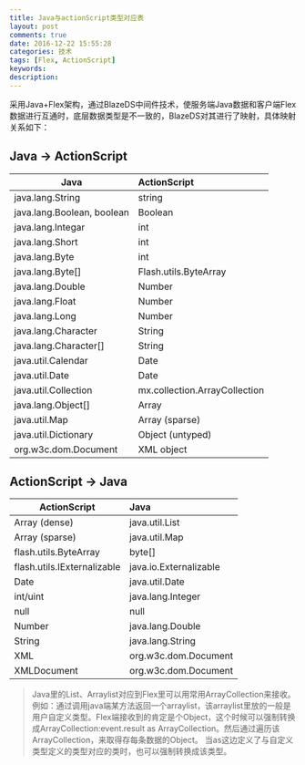 ```yaml
---
title: Java与actionScript类型对应表
layout: post
comments: true
date: 2016-12-22 15:55:28
categories: 技术
tags: [Flex, ActionScript]
keywords: 
description:
---
```

采用Java+Flex架构，通过BlazeDS中间件技术，使服务端Java数据和客户端Flex数据进行互通时，底层数据类型是不一致的，BlazeDS对其进行了映射，具体映射关系如下：
<!-- more -->
## Java -> ActionScript
| Java                       | ActionScript                  |
| -------------------        | :----------------------       |
| java.lang.String           | string
| java.lang.Boolean, boolean | Boolean
| java.lang.Integar          | int
| java.lang.Short            | int
| java.lang.Byte             | int
| java.lang.Byte[]           | Flash.utils.ByteArray
| java.lang.Double           | Number
| java.lang.Float            | Number
| java.lang.Long             | Number
| java.lang.Character        | String
| java.lang.Character[]      | String
| java.util.Calendar         | Date
| java.util.Date             | Date
| java.util.Collection       | mx.collection.ArrayCollection
| java.lang.Object[]         | Array
| java.util.Map              | Array (sparse)
| java.util.Dictionary       | Object (untyped)
| org.w3c.dom.Document       | XML object

## ActionScript -> Java
| ActionScript                | Java                    |
| -------------------         | :---------------------- |
| Array (dense)               | java.util.List
| Array (sparse)              | java.util.Map
| flash.utils.ByteArray       | byte[]
| flash.utils.IExternalizable | java.io.Externalizable
| Date                        | java.util.Date
| int/uint                    | java.lang.Integer
| null                        | null
| Number                      | java.lang.Double
| String                      | java.lang.String
| XML                         | org.w3c.dom.Document
| XMLDocument                 | org.w3c.dom.Document
>Java里的List、Arraylist对应到Flex里可以用常用ArrayCollection来接收。
例如：通过调用java端某方法返回一个arraylist，该arraylist里放的一般是用户自定义类型。Flex端接收到的肯定是个Object，这个时候可以强制转换成ArrayCollection:event.result as ArrayCollection。然后通过遍历该ArrayCollection，来取得存每条数据的Object。 当as这边定义了与自定义类型定义的类型对应的类时，也可以强制转换成该类型。